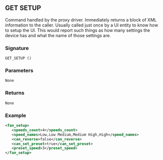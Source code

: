 ## GET SETUP

Command handled by the proxy driver.  Immediately returns a block of XML information to the caller. Usually called just once by a UI entity to know how to setup the UI. This would report such things as how many settings the device has and what the name of those settings are.


### Signature

`GET_SETUP ()`


### Parameters

`None`


### Returns

`None`


### Example

```xml
<fan_setup>
   <speeds_count>4</speeds_count>
   <speed_names>Low,Low Medium,Medium High,High</speed_names>
   <can_reverse>false</can_reverse>
   <can_set_preset>true</can_set_preset>
   <preset_speed>3</preset_speed>
</fan_setup>
```
